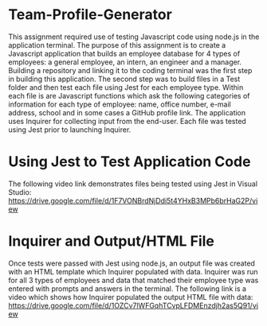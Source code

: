 # Team-Profile-Generator

This assignment required use of testing Javascript code using node.js in the application terminal. The purpose of this assignment is to create a Javascript application that builds an employee database for 4 types of employees: a general employee, an intern, an engineer and a manager. Building a repository and linking it to the coding terminal was the first step in building this application. The second step was to build files in a Test folder and then test each file using Jest for each employee type. Within each file is are Javascript functions which ask the following categories of information for each type of employee: name, office number, e-mail address, school and in some cases a GitHub profile link. The application uses Inquirer for collecting input from the end-user. Each file was tested using Jest prior to launching Inquirer.

# Using Jest to Test Application Code

The following video link demonstrates files being tested using Jest in Visual Studio: https://drive.google.com/file/d/1F7VONBrdNjDdi5t4YHxB3MPb6brHaG2P/view

# Inquirer and Output/HTML File

Once tests were passed with Jest using node.js, an output file was created with an HTML template which Inquirer populated with data. Inquirer was run for all 3 types of employees and data that matched their employee type was entered with prompts and answers in the terminal. The following link is a video which shows how Inquirer populated the output HTML file with data: https://drive.google.com/file/d/1OZCv7lWFGqhTCvpLFDMEnzdjh2as5Q91/view

